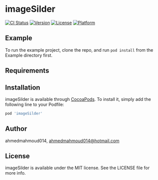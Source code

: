 # imageSilder

[![CI Status](https://img.shields.io/travis/ahmedmahmoud014/imageSilder.svg?style=flat)](https://travis-ci.org/ahmedmahmoud014/imageSilder)
[![Version](https://img.shields.io/cocoapods/v/imageSilder.svg?style=flat)](https://cocoapods.org/pods/imageSilder)
[![License](https://img.shields.io/cocoapods/l/imageSilder.svg?style=flat)](https://cocoapods.org/pods/imageSilder)
[![Platform](https://img.shields.io/cocoapods/p/imageSilder.svg?style=flat)](https://cocoapods.org/pods/imageSilder)

## Example

To run the example project, clone the repo, and run `pod install` from the Example directory first.

## Requirements

## Installation

imageSilder is available through [CocoaPods](https://cocoapods.org). To install
it, simply add the following line to your Podfile:

```ruby
pod 'imageSilder'
```

## Author

ahmedmahmoud014, ahmedmahmoud014@hotmail.com

## License

imageSilder is available under the MIT license. See the LICENSE file for more info.
